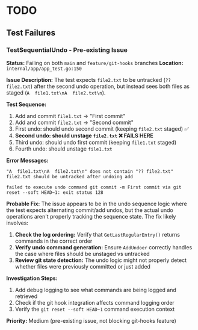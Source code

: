 # TODO

## Test Failures

### TestSequentialUndo - Pre-existing Issue

**Status:** Failing on both `main` and `feature/git-hooks` branches
**Location:** `internal/app/app_test.go:150`

**Issue Description:**
The test expects `file2.txt` to be untracked (`?? file2.txt`) after the second undo operation, but instead sees both files as staged (`A  file1.txt\nA  file2.txt\n`).

**Test Sequence:**
1. Add and commit `file1.txt` → "First commit"
2. Add and commit `file2.txt` → "Second commit"
3. First undo: should undo second commit (keeping `file2.txt` staged) ✅
4. **Second undo: should unstage `file2.txt` ❌ FAILS HERE**
5. Third undo: should undo first commit (keeping `file1.txt` staged)
6. Fourth undo: should unstage `file1.txt`

**Error Messages:**
```
"A  file1.txt\nA  file2.txt\n" does not contain "?? file2.txt"
file2.txt should be untracked after undoing add

failed to execute undo command git commit -m First commit via git reset --soft HEAD~1: exit status 128
```

**Probable Fix:**
The issue appears to be in the undo sequence logic where the test expects alternating commit/add undos, but the actual undo operations aren't properly tracking the sequence state. The fix likely involves:

1. **Check the log ordering:** Verify that `GetLastRegularEntry()` returns commands in the correct order
2. **Verify undo command generation:** Ensure `AddUndoer` correctly handles the case where files should be unstaged vs untracked
3. **Review git state detection:** The undo logic might not properly detect whether files were previously committed or just added

**Investigation Steps:**
1. Add debug logging to see what commands are being logged and retrieved
2. Check if the git hook integration affects command logging order
3. Verify the `git reset --soft HEAD~1` command execution context

**Priority:** Medium (pre-existing issue, not blocking git-hooks feature)
